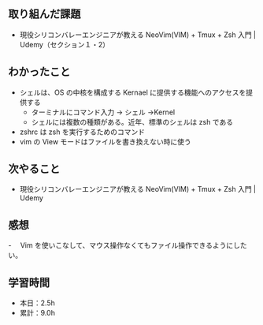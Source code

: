 ## 取り組んだ課題

- 現役シリコンバレーエンジニアが教える NeoVim(VIM) + Tmux + Zsh 入門 | Udemy（セクション１・2）

## わかったこと

- シェルは、OS の中核を構成する Kernael に提供する機能へのアクセスを提供する
  - ターミナルにコマンド入力 → シェル →Kernel
  - シェルには複数の種類がある。近年、標準のシェルは zsh である
- zshrc は zsh を実行するためのコマンド
- vim の View モードはファイルを書き換えない時に使う

## 次やること

- 現役シリコンバレーエンジニアが教える NeoVim(VIM) + Tmux + Zsh 入門 | Udemy

## 感想

-　 Vim を使いこなして、マウス操作なくてもファイル操作できるようにしたい。

## 学習時間

- 本日：2.5h
- 累計：9.0h
